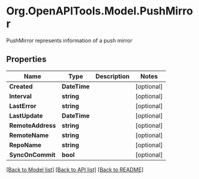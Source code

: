 # Org.OpenAPITools.Model.PushMirror
PushMirror represents information of a push mirror

## Properties

Name | Type | Description | Notes
------------ | ------------- | ------------- | -------------
**Created** | **DateTime** |  | [optional] 
**Interval** | **string** |  | [optional] 
**LastError** | **string** |  | [optional] 
**LastUpdate** | **DateTime** |  | [optional] 
**RemoteAddress** | **string** |  | [optional] 
**RemoteName** | **string** |  | [optional] 
**RepoName** | **string** |  | [optional] 
**SyncOnCommit** | **bool** |  | [optional] 

[[Back to Model list]](../README.md#documentation-for-models) [[Back to API list]](../README.md#documentation-for-api-endpoints) [[Back to README]](../README.md)

